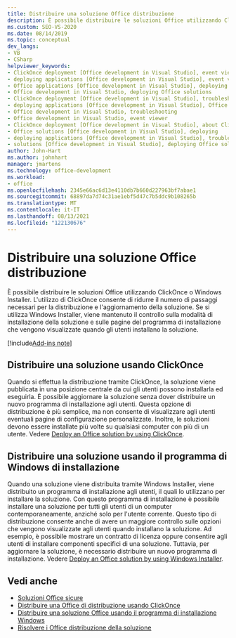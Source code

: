 ```yaml
---
title: Distribuire una soluzione Office distribuzione
description: È possibile distribuire le soluzioni Office utilizzando ClickOnce o Windows Installer. Usando il ClickOnce, si riduce il numero di passaggi necessari per la distribuzione della soluzione.
ms.custom: SEO-VS-2020
ms.date: 08/14/2019
ms.topic: conceptual
dev_langs:
- VB
- CSharp
helpviewer_keywords:
- ClickOnce deployment [Office development in Visual Studio], event viewer
- deploying applications [Office development in Visual Studio], event viewer
- Office applications [Office development in Visual Studio], deploying Office solutions
- Office development in Visual Studio, deploying Office solutions
- ClickOnce deployment [Office development in Visual Studio], troubleshooting
- deploying applications [Office development in Visual Studio], Office solutions (2007 system)
- Office development in Visual Studio, troubleshooting
- Office development in Visual Studio, event viewer
- ClickOnce deployment [Office development in Visual Studio], about ClickOnce solution deployments
- Office solutions [Office development in Visual Studio], deploying
- deploying applications [Office development in Visual Studio], troubleshooting
- solutions [Office development in Visual Studio], deploying Office solutions (2007 system)
author: John-Hart
ms.author: johnhart
manager: jmartens
ms.technology: office-development
ms.workload:
- office
ms.openlocfilehash: 2345e66ac6d13e4110db7b660d227963bf7abae1
ms.sourcegitcommit: 68897da7d74c31ae1ebf5d47c7b5ddc9b108265b
ms.translationtype: MT
ms.contentlocale: it-IT
ms.lasthandoff: 08/13/2021
ms.locfileid: "122130676"
---
```

# <a name="deploy-an-office-solution"></a>Distribuire una soluzione Office distribuzione
  È possibile distribuire le soluzioni Office utilizzando ClickOnce o Windows Installer. L'utilizzo di ClickOnce consente di ridurre il numero di passaggi necessari per la distribuzione e l'aggiornamento della soluzione. Se si utilizza Windows Installer, viene mantenuto il controllo sulla modalità di installazione della soluzione e sulle pagine del programma di installazione che vengono visualizzate quando gli utenti installano la soluzione.

[!include[Add-ins note](includes/addinsnote.md)]

## <a name="deploy-a-solution-by-using-clickonce"></a>Distribuire una soluzione usando ClickOnce
 Quando si effettua la distribuzione tramite ClickOnce, la soluzione viene pubblicata in una posizione centrale da cui gli utenti possono installarla ed eseguirla. È possibile aggiornare la soluzione senza dover distribuire un nuovo programma di installazione agli utenti.  Questa opzione di distribuzione è più semplice, ma non consente di visualizzare agli utenti eventuali pagine di configurazione personalizzate. Inoltre, le soluzioni devono essere installate più volte su qualsiasi computer con più di un utente. Vedere [Deploy an Office solution by using ClickOnce](../vsto/deploying-an-office-solution-by-using-clickonce.md).

## <a name="deploy-a-solution-by-using-windows-installer"></a>Distribuire una soluzione usando il programma di Windows di installazione
 Quando una soluzione viene distribuita tramite Windows Installer, viene distribuito un programma di installazione agli utenti, il quali lo utilizzano per installare la soluzione. Con questo programma di installazione è possibile installare una soluzione per tutti gli utenti di un computer contemporaneamente, anziché solo per l'utente corrente. Questo tipo di distribuzione consente anche di avere un maggiore controllo sulle opzioni che vengono visualizzate agli utenti quando installano la soluzione. Ad esempio, è possibile mostrare un contratto di licenza oppure consentire agli utenti di installare componenti specifici di una soluzione. Tuttavia, per aggiornare la soluzione, è necessario distribuire un nuovo programma di installazione. Vedere [Deploy an Office solution by using Windows Installer](../vsto/deploying-a-vsto-solution-by-using-windows-installer.md).

## <a name="see-also"></a>Vedi anche
- [Soluzioni Office sicure](../vsto/securing-office-solutions.md)
- [Distribuire una Office di distribuzione usando ClickOnce](../vsto/deploying-an-office-solution-by-using-clickonce.md)
- [Distribuire una soluzione Office usando il programma di installazione Windows](../vsto/deploying-a-vsto-solution-by-using-windows-installer.md)
- [Risolvere i Office distribuzione della soluzione](../vsto/troubleshooting-office-solution-deployment.md)
